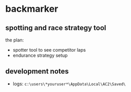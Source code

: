 # backmarker
## spotting and race strategy tool

the plan:
- spotter tool to see competitor laps
- endurance strategy setup

## development notes

- logs: `c:\users\*youruser*\AppData\Local\AC2\Saved\`